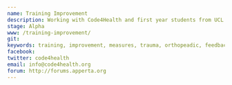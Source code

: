 ```yaml
---
name: Training Improvement
description: Working with Code4Health and first year students from UCL Department of Computer Science, we aim to produce a measurable improvement in the standard of Trauma & Orthopaedic (T&O) training by gathering feedback by text from the trainees, then supplying weekly collated group feedback to those hospitals training them
stage: Alpha
www: /training-improvement/
git: 
keywords: training, improvement, measures, trauma, orthopeadic, feedback 
facebook: 
twitter: code4health
email: info@code4health.org
forum: http://forums.apperta.org 
--- 
```


